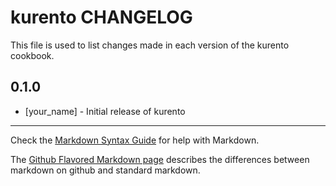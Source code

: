 kurento CHANGELOG
=================

This file is used to list changes made in each version of the kurento cookbook.

0.1.0
-----
- [your_name] - Initial release of kurento

- - -
Check the [Markdown Syntax Guide](http://daringfireball.net/projects/markdown/syntax) for help with Markdown.

The [Github Flavored Markdown page](http://github.github.com/github-flavored-markdown/) describes the differences between markdown on github and standard markdown.
